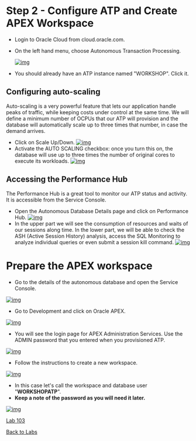 # Step 2 - Configure ATP and Create APEX Workspace

- Login to Oracle Cloud from cloud.oracle.com. 

- On the left hand menu, choose Autonomous Transaction Processing.

  [![img](https://github.com/oracle/cloudtestdrive/raw/master/ATP/APEX/images/lab400/go_to_atp.png)](https://github.com/oracle/cloudtestdrive/blob/master/ATP/APEX/images/lab400/go_to_atp.png)

- You should already have an ATP instance named "WORKSHOP". Click it.

## Configuring auto-scaling

Auto-scaling is a very powerful feature that lets our application handle peaks of traffic, while keeping costs under control at the same time. We will define a minimum number of OCPUs that our ATP will provision and the database will automatically scale up to three times that number, in case the demand arrives.

- Click on Scale Up/Down. [![img](https://github.com/oracle/cloudtestdrive/raw/master/ATP/APEX/images/lab100/Scale.png)](https://github.com/oracle/cloudtestdrive/blob/master/ATP/APEX/images/lab100/Scale.png)
- Activate the AUTO SCALING checkbox: once you turn this on, the database will use up to three times the number of original cores to execute its workloads. [![img](https://github.com/oracle/cloudtestdrive/raw/master/ATP/APEX/images/lab100/Autoscaling.png)](https://github.com/oracle/cloudtestdrive/blob/master/ATP/APEX/images/lab100/Autoscaling.png)

## Accessing the Performance Hub

The Performance Hub is a great tool to monitor our ATP status and activity. It is accessible from the Service Console.

- Open the Autonomous Database Details page and click on Performance Hub. [![img](https://github.com/oracle/cloudtestdrive/raw/master/ATP/APEX/images/lab100/PerfHubAccess.png)](https://github.com/oracle/cloudtestdrive/blob/master/ATP/APEX/images/lab100/PerfHubAccess.png)
- In the upper part we will see the consumption of resources and waits of our sessions along time. In the lower part, we will be able to check the ASH (Active Session History) analysis, access the SQL Monitoring to analyze individual queries or even submit a session kill command. [![img](https://github.com/oracle/cloudtestdrive/raw/master/ATP/APEX/images/lab100/PerfHub.png)](https://github.com/oracle/cloudtestdrive/blob/master/ATP/APEX/images/lab100/PerfHub.png)

# Prepare the APEX workspace

- Go to the details of the autonomous database and open the Service Console.

[![img](https://github.com/oracle/cloudtestdrive/raw/master/ATP/APEX/images/lab100/open_service_console.png)](https://github.com/oracle/cloudtestdrive/blob/master/ATP/APEX/images/lab100/open_service_console.png)

- Go to Development and click on Oracle APEX.

[![img](https://github.com/oracle/cloudtestdrive/raw/master/ATP/APEX/images/lab100/open_apex.png)](https://github.com/oracle/cloudtestdrive/blob/master/ATP/APEX/images/lab100/open_apex.png)

- You will see the login page for APEX Administration Services. Use the ADMIN password that you entered when you provisioned ATP.

[![img](https://github.com/oracle/cloudtestdrive/raw/master/ATP/APEX/images/lab100/open_apex_2.png)](https://github.com/oracle/cloudtestdrive/blob/master/ATP/APEX/images/lab100/open_apex_2.png)

- Follow the instructions to create a new workspace.

[![img](https://github.com/oracle/cloudtestdrive/raw/master/ATP/APEX/images/lab100/create_workspace_01.png)](https://github.com/oracle/cloudtestdrive/blob/master/ATP/APEX/images/lab100/create_workspace_01.png)

- In this case let's call the workspace and database user "**WORKSHOPATP**". 
- **Keep a note of the password as you will need it later.**

[![img](https://github.com/oracle/cloudtestdrive/raw/master/ATP/APEX/images/lab100/create_workspace_02.png)](https://github.com/oracle/cloudtestdrive/blob/master/ATP/APEX/images/lab100/create_workspace_02.png)

[Lab 103](https://github.com/shaukatdesai/nexttraining/blob/master/Step3.md)

[Back to Labs](https://github.com/shaukatdesai/nexttraining/blob/master/README.md)